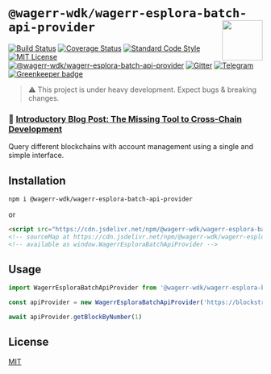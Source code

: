 # `@wagerr-wdk/wagerr-esplora-batch-api-provider` <img align="right" src="https://raw.githubusercontent.com/liquality/chainabstractionlayer/master/liquality-logo.png" height="80px" />


 [![Build Status](https://travis-ci.com/liquality/chainabstractionlayer.svg?branch=master)](https://travis-ci.com/liquality/chainabstractionlayer)
 [![Coverage Status](https://coveralls.io/repos/github/liquality/chainabstractionlayer/badge.svg?branch=master)](https://coveralls.io/github/liquality/chainabstractionlayer?branch=master)
 [![Standard Code Style](https://img.shields.io/badge/codestyle-standard-brightgreen.svg)](https://github.com/standard/standard)
 [![MIT License](https://img.shields.io/badge/license-MIT-brightgreen.svg)](../../LICENSE.md)
 [![@wagerr-wdk/wagerr-esplora-batch-api-provider](https://img.shields.io/npm/dt/@wagerr-wdk/wagerr-esplora-batch-api-provider.svg)](https://npmjs.com/package/@wagerr-wdk/wagerr-esplora-batch-api-provider)
 [![Gitter](https://img.shields.io/gitter/room/liquality/Lobby.svg)](https://gitter.im/liquality/Lobby?source=orgpage)
 [![Telegram](https://img.shields.io/badge/chat-on%20telegram-blue.svg)](https://t.me/Liquality) [![Greenkeeper badge](https://badges.greenkeeper.io/liquality/chainabstractionlayer.svg)](https://greenkeeper.io/)

 > :warning: This project is under heavy development. Expect bugs & breaking changes.

 ### :pencil: [Introductory Blog Post: The Missing Tool to Cross-Chain Development](https://medium.com/liquality/the-missing-tool-to-cross-chain-development-2ebfe898efa1)


 Query different blockchains with account management using a single and simple interface.


 ## Installation

 ```bash
 npm i @wagerr-wdk/wagerr-esplora-batch-api-provider
 ```

 or

 ```html
 <script src="https://cdn.jsdelivr.net/npm/@wagerr-wdk/wagerr-esplora-batch-api-provider@0.2.3/dist/wagerr-esplora-batch-api-provider.min.js"></script>
 <!-- sourceMap at https://cdn.jsdelivr.net/npm/@wagerr-wdk/wagerr-esplora-batch-api-provider@0.2.3/dist/wagerr-esplora-batch-api-provider.min.js.map -->
 <!-- available as window.WagerrEsploraBatchApiProvider -->
 ```


 ## Usage

 ```js
 import WagerrEsploraBatchApiProvider from '@wagerr-wdk/wagerr-esplora-batch-api-provider'

 const apiProvider = new WagerrEsploraBatchApiProvider('https://blockstream.info/testnet/api')

 await apiProvider.getBlockByNumber(1)
 ```


 ## License

 [MIT](../../LICENSE.md)